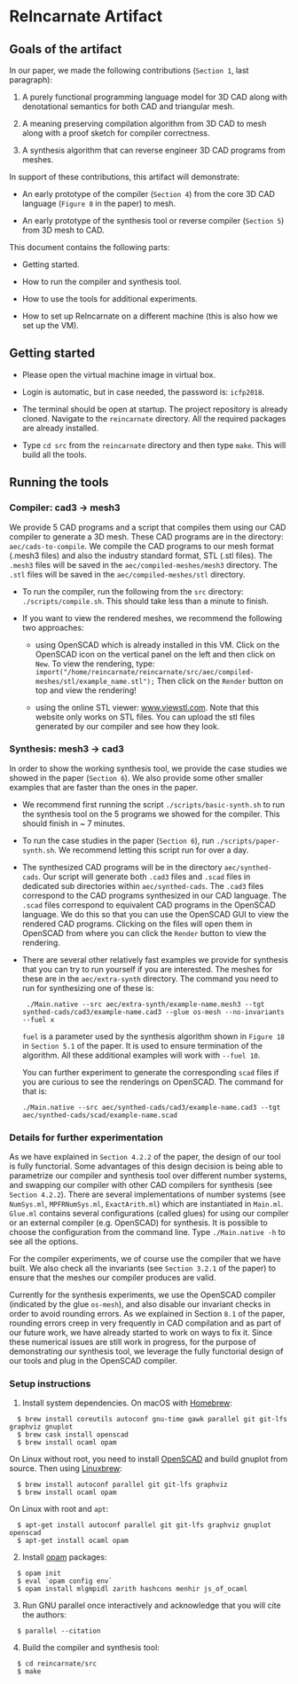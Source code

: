 # ReIncarnate Artifact

## Goals of the artifact

In our paper, we made the following contributions (`Section 1`, last
paragraph):

1. A purely functional programming language model for 3D CAD along with
   denotational semantics for both CAD and triangular mesh.

2. A meaning preserving compilation algorithm from 3D CAD to mesh along with a
   proof sketch for compiler correctness.

3. A synthesis algorithm that can reverse engineer 3D CAD programs from meshes.

In support of these contributions, this artifact will demonstrate:

* An early prototype of the compiler (`Section 4`) from the core 3D CAD
  language (`Figure 8` in the paper) to mesh.

* An early prototype of the synthesis tool or reverse compiler (`Section 5`)
  from 3D mesh to CAD.

This document contains the following parts:

* Getting started.

* How to run the compiler and synthesis tool.

* How to use the tools for additional experiments.

* How to set up ReIncarnate on a different machine (this is also how we set up
  the VM).

## Getting started

* Please open the virtual machine image in virtual box.

* Login is automatic, but in case needed, the password is: `icfp2018`.

* The terminal should be open at startup. The project repository is already
  cloned.  Navigate to the `reincarnate` directory.  All the required packages
  are already installed.

* Type `cd src` from the `reincarnate` directory and then type `make`. This
  will build all the tools.

## Running the tools

### Compiler: cad3 -> mesh3

We provide 5 CAD programs and a script that compiles them using our CAD
compiler to generate a 3D mesh.  These CAD programs are in the directory:
`aec/cads-to-compile`.  We compile the CAD programs to our mesh format (.mesh3
files) and also the industry standard format, STL (.stl files).  The `.mesh3`
files will be saved in the `aec/compiled-meshes/mesh3` directory. The `.stl`
files will be saved in the `aec/compiled-meshes/stl` directory.

* To run the compiler, run the following from the `src` directory:
  `./scripts/compile.sh`. This should take less than a minute to finish.

* If you want to view the rendered meshes, we recommend the following
  two approaches:

  - using OpenSCAD which is already installed in this VM. Click on the
    OpenSCAD icon on the vertical panel on the left and then click on `New`.
    To view the rendering, type:
    `import("/home/reincarnate/reincarnate/src/aec/compiled-meshes/stl/example_name.stl");`
    Then click on the `Render` button on top and view the rendering!

  - using the online STL viewer: www.viewstl.com. Note that this website
    only works on STL files. You can upload the stl files generated by our
    compiler and see how they look.

### Synthesis: mesh3 -> cad3

In order to show the working synthesis tool, we provide the case studies we
showed in the paper (`Section 6`). We also provide some other smaller
examples that are faster than the ones in the paper.

* We recommend first running the script `./scripts/basic-synth.sh` to run the
  synthesis tool on the 5 programs we showed for the compiler. This should
  finish in ~ 7 minutes.

* To run the case studies in the paper (`Section 6`), run
  `./scripts/paper-synth.sh`. We recommend letting this script run for over a
  day.

* The synthesized CAD programs will be in the directory `aec/synthed-cads`. Our
  script will generate both `.cad3` files and `.scad` files in dedicated sub
  directories within `aec/synthed-cads`. The `.cad3` files correspond to the
  CAD programs synthesized in our CAD language. The `.scad` files correspond to
  equivalent CAD programs in the OpenSCAD language. We do this so that you can
  use the OpenSCAD GUI to view the rendered CAD programs.  Clicking on the
  files will open them in OpenSCAD from where you can click the `Render` button
  to view the rendering.

* There are several other relatively fast examples we provide for synthesis
  that you can try to run yourself if you are interested. The meshes for these
  are in the `aec/extra-synth` directory.  The command you need to run for
  synthesizing one of these is:

  ```
   ./Main.native --src aec/extra-synth/example-name.mesh3 --tgt synthed-cads/cad3/example-name.cad3 --glue os-mesh --no-invariants --fuel x
  ```

  `fuel` is a parameter used by the synthesis algorithm shown in `Figure 18`
  in `Section 5.1` of the paper. It is used to ensure termination of the
  algorithm. All these additional examples will work with `--fuel 10`.

  You can further experiment to generate the corresponding `scad` files if you
  are curious to see the renderings on OpenSCAD. The command for that is:

  ```
  ./Main.native --src aec/synthed-cads/cad3/example-name.cad3 --tgt aec/synthed-cads/scad/example-name.scad
  ```

### Details for further experimentation

As we have explained in `Section 4.2.2` of the paper, the design of our tool
is fully functorial. Some advantages of this design decision is being able
to parametrize our compiler and synthesis tool over different number
systems, and swapping our compiler with other CAD compilers for synthesis
(see `Section 4.2.2`). There are several implementations of number systems
(see `NumSys.ml`, `MPFRNumSys.ml`, `ExactArith.ml`) which are instantiated
in `Main.ml`.  `Glue.ml` contains several configurations (called glues) for
using our compiler or an external compiler (e.g. OpenSCAD) for synthesis.
It is possible to choose the configuration from the command line. Type
`./Main.native -h` to see all the options.

For the compiler experiments, we of course use the compiler that we have
built.  We also check all the invariants (see `Section 3.2.1` of the paper)
to ensure that the meshes our compiler produces are valid.


Currently for the synthesis experiments, we use the OpenSCAD compiler
(indicated by the glue `os-mesh`), and also disable our invariant checks in
order to avoid rounding errors. As we explained in Section `8.1` of the
paper, rounding errors creep in very frequently in CAD compilation and as
part of our future work, we have already started to work on ways to fix it.
Since these numerical issues are still work in progress, for the purpose of
demonstrating our synthesis tool, we leverage the fully functorial design of
our tools and plug in the OpenSCAD compiler.


### Setup instructions

1. Install system dependencies. On macOS with [Homebrew](https://brew.sh/):
```
  $ brew install coreutils autoconf gnu-time gawk parallel git git-lfs graphviz gnuplot
  $ brew cask install openscad
  $ brew install ocaml opam
```

On Linux without root, you need to install [OpenSCAD](http://www.openscad.org/downloads.html)
and build gnuplot from source. Then using [Linuxbrew](http://linuxbrew.sh/):

```
  $ brew install autoconf parallel git git-lfs graphviz
  $ brew install ocaml opam
```

On Linux with root and `apt`:
```
  $ apt-get install autoconf parallel git git-lfs graphviz gnuplot openscad
  $ apt-get install ocaml opam
```

2. Install [opam](https://opam.ocaml.org/) packages:
```
  $ opam init
  $ eval `opam config env`
  $ opam install mlgmpidl zarith hashcons menhir js_of_ocaml
```

3. Run GNU parallel once interactively and acknowledge that you will cite the authors:
```
  $ parallel --citation

```
4. Build the compiler and synthesis tool:
```
  $ cd reincarnate/src
  $ make
```
